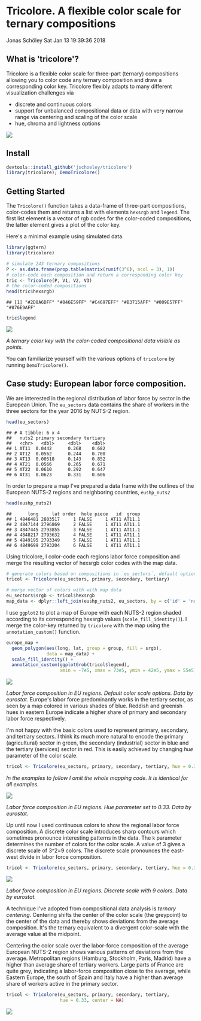 Tricolore. A flexible color scale for ternary compositions
================
Jonas Schöley
Sat Jan 13 19:39:36 2018

What is 'tricolore'?
--------------------

Tricolore is a flexible color scale for three-part (ternary) compositions allowing you to color code any ternary composition and draw a corresponding color key. Tricolore flexibly adapts to many different visualization challenges via

-   discrete and continuous colors
-   support for unbalanced compositional data or data with very narrow range via centering and scaling of the color scale
-   hue, chroma and lightness options

![](readme_files/teaser.png)

Install
-------

``` r
devtools::install_github('jschoeley/tricolore')
library(tricolore); DemoTricolore()
```

Getting Started
---------------

The `Tricolore()` function takes a data-frame of three-part compositions, color-codes them and returns a list with elements `hexsrgb` and `legend`. The first list element is a vector of rgb codes for the color-coded compositions, the latter element gives a plot of the color key.

Here's a minimal example using simulated data.

``` r
library(ggtern)
library(tricolore)

# simulate 243 ternary compositions
P <- as.data.frame(prop.table(matrix(runif(3^6), ncol = 3), 1))
# color-code each composition and return a corresponding color key
tric <- Tricolore(P, V1, V2, V3)
# the color-coded compositions
head(tric$hexsrgb)
```

    ## [1] "#2D8A6DFF" "#846E59FF" "#C4697EFF" "#B3715AFF" "#009E57FF" "#876E9AFF"

``` r
tric$legend
```

![](README_files/figure-markdown_github/unnamed-chunk-3-1.png)

*A ternary color key with the color-coded compositional data visible as points.*

You can familiarize yourself with the various options of `tricolore` by running `DemoTricolore()`.

Case study: European labor force composition.
---------------------------------------------

We are interested in the regional distribution of labor force by sector in the European Union. The `eu_sectors` data contains the share of workers in the three sectors for the year 2016 by NUTS-2 region.

``` r
head(eu_sectors)
```

    ## # A tibble: 6 x 4
    ##   nuts2 primary secondary tertiary
    ##   <chr>   <dbl>     <dbl>    <dbl>
    ## 1 AT11  0.0442      0.268    0.682
    ## 2 AT12  0.0562      0.244    0.700
    ## 3 AT13  0.00518     0.143    0.852
    ## 4 AT21  0.0566      0.265    0.671
    ## 5 AT22  0.0610      0.292    0.647
    ## 6 AT31  0.0623      0.331    0.606

In order to prepare a map I've prepared a data frame with the outlines of the European NUTS-2 regions and neighboring countries, `eushp_nuts2`

``` r
head(eushp_nuts2)
```

    ##      long     lat order  hole piece   id  group
    ## 1 4846481 2803517     1 FALSE     1 AT11 AT11.1
    ## 2 4847144 2796869     2 FALSE     1 AT11 AT11.1
    ## 3 4847445 2793855     3 FALSE     1 AT11 AT11.1
    ## 4 4848217 2793632     4 FALSE     1 AT11 AT11.1
    ## 5 4849195 2793349     5 FALSE     1 AT11 AT11.1
    ## 6 4849699 2793204     6 FALSE     1 AT11 AT11.1

Using tricolore, I color-code each regions labor force composition and merge the resulting vector of hexsrgb color codes with the map data.

``` r
# generate colors based on compositions in `eu_sectors`, default options
tricol <- Tricolore(eu_sectors, primary, secondary, tertiary)

# merge vector of colors with with map data
eu_sectors$srgb <- tricol$hexsrgb
map_data <- dplyr::left_join(eushp_nuts2, eu_sectors, by = c('id' = 'nuts2'))
```

I use `ggplot2` to plot a map of Europe with each NUTS-2 region shaded according to its corresponding hexsrgb values (`scale_fill_identity()`). I merge the color-key returned by `tricolore` with the map using the `annotation_custom()` function.

``` r
europe_map +
  geom_polygon(aes(long, lat, group = group, fill = srgb),
               data = map_data) +
  scale_fill_identity() +
  annotation_custom(ggplotGrob(tricol$legend),
                    xmin = -7e5, xmax = 73e5, ymin = 42e5, ymax = 55e5)
```

![](README_files/figure-markdown_github/unnamed-chunk-7-1.png)

*Labor force composition in EU regions. Default color scale options. Data by eurostat.* Europe's labor force predominantly works in the tertiary sector, as seen by a map colored in various shades of blue. Reddish and greenish hues in eastern Europe indicate a higher share of primary and secondary labor force respectively.

I'm not happy with the basic colors used to represent primary, secondary, and tertiary sectors. I think its much more natural to encode the primary (agricultural) sector in green, the secondary (industrial) sector in blue and the tertiary (services) sector in red. This is easily achieved by changing *hue* parameter of the color scale.

``` r
tricol <- Tricolore(eu_sectors, primary, secondary, tertiary, hue = 0.33)
```

*In the examples to follow I omit the whole mapping code. It is identical for all examples.*

![](README_files/figure-markdown_github/unnamed-chunk-9-1.png)

*Labor force composition in EU regions. Hue parameter set to 0.33. Data by eurostat.*

Up until now I used continuous colors to show the regional labor force composition. A discrete color scale introduces sharp contours which sometimes pronounce interesting patterns in the data. The `k` parameter determines the number of colors for the color scale. A value of 3 gives a discrete scale of 3^2=9 colors. The discrete scale pronounces the east-west divide in labor force composition.

``` r
tricol <- Tricolore(eu_sectors, primary, secondary, tertiary, hue = 0.33, k = 3)
```

![](README_files/figure-markdown_github/unnamed-chunk-11-1.png)

*Labor force composition in EU regions. Discrete scale with 9 colors. Data by eurostat.*

A technique I've adopted from compositional data analysis is *ternary centering*. Centering shifts the center of the color scale (the greypoint) to the center of the data and thereby shows deviations from the average composition. It's the ternary equivalent to a divergent color-scale with the average value at the midpoint.

Centering the color scale over the labor-force composition of the average European NUTS-2 region shows various patterns of deviations from the average. Metropolitan regions (Hamburg, Stockholm, Paris, Madrid) have a higher than average share of tertiary workers. Large parts of France are quite grey, indicating a labor-force composition close to the average, while Eastern Europe, the south of Spain and Italy have a higher than average share of workers active in the primary sector.

``` r
tricol <- Tricolore(eu_sectors, primary, secondary, tertiary,
                    hue = 0.33, center = NA)
```

![](README_files/figure-markdown_github/unnamed-chunk-13-1.png)
